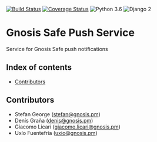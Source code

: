 [![Build Status](https://travis-ci.org/gnosis/gnosis-safe-push-service.svg?branch=master)](https://travis-ci.org/gnosis/gnosis-safe-push-service)
[![Coverage Status](https://coveralls.io/repos/github/gnosis/gnosis-safe-push-service/badge.svg?branch=master)](https://coveralls.io/github/gnosis/gnosis-safe-push-service?branch=master)
![Python 3.6](https://img.shields.io/badge/Python-3.6-blue.svg)
![Django 2](https://img.shields.io/badge/Django-2-blue.svg)

# Gnosis Safe Push Service
Service for Gnosis Safe push notifications

## Index of contents

- [Contributors](#contributors)


Contributors
------------
- Stefan George (stefan@gnosis.pm)
- Denís Graña (denis@gnosis.pm)
- Giacomo Licari (giacomo.licari@gnosis.pm)
- Uxío Fuentefría (uxio@gnosis.pm)
